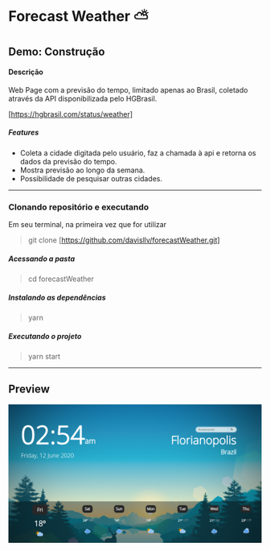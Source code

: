 # Forecast Weather ⛅
## Demo: **Construção**

#### Descrição

Web Page com a previsão do tempo, limitado apenas ao Brasil, coletado através da API disponibilizada pelo HGBrasil.

[https://hgbrasil.com/status/weather]

##### Features
- Coleta a cidade digitada pelo usuário, faz a chamada à api e retorna os dados da previsão do tempo.
- Mostra previsão ao longo da semana.
- Possibilidade de pesquisar outras cidades.

 - - -
### Clonando repositório e executando
Em seu terminal, na primeira vez que for utilizar
>git clone [https://github.com/davisllv/forecastWeather.git]

##### Acessando a pasta
>cd forecastWeather

##### Instalando as dependências
>yarn

##### Executando o projeto
>yarn start 

- - -
## Preview

![alt text](https://github.com/pablobion/weather-react/blob/master/image-preview.png?raw=true)
